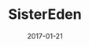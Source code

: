 ---
title: SisterEden
collection:
  - players

location: "California, US"
kragg: true
absa: true
twitchLink: "https://www.twitch.tv/sistereden"
steamLink: "http://steamcommunity.com/id/SisterEden"
twitterLink: "https://twitter.com/EdenSister"


date: 2017-01-21
show: true

thumbnail: eden.jpg

description: The best female Rivals player in the world. Known as "The Prodigy", she was able to defeat many top players when she first started playing. Unironically plays pink Kragg.
---